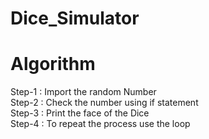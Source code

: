 # Dice_Simulator

# Algorithm

Step-1 : Import the random Number <br>
Step-2 : Check the number using if statement <br>
Step-3 : Print the face of the Dice <br>
Step-4 : To repeat the process use the loop <br> 
